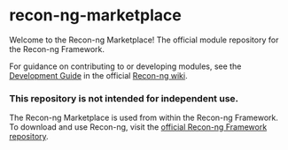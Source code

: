 # recon-ng-marketplace

Welcome to the Recon-ng Marketplace! The official module repository for the Recon-ng Framework.

For guidance on contributing to or developing modules, see the [Development Guide](https://github.com/lanmaster53/recon-ng/wiki/Development-Guide) in the official [Recon-ng wiki](https://github.com/lanmaster53/recon-ng/wiki).

### This repository is not intended for independent use.
The Recon-ng Marketplace is used from within the Recon-ng Framework. To download and use Recon-ng, visit the [official Recon-ng Framework repository](https://github.com/lanmaster53/recon-ng).
